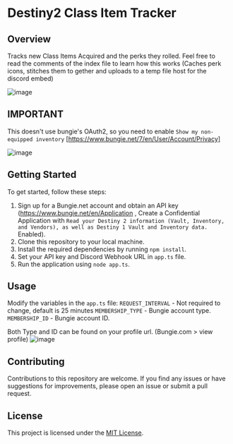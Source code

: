 # Destiny2 Class Item Tracker

## Overview

Tracks new Class Items Acquired and the perks they rolled. Feel free to read the comments of the index file to learn how this works (Caches perk icons, stitches them to gether and uploads to a temp file host for the discord embed)

![image](https://github.com/nyzuu/Destiny2API/assets/45524358/7b362ff8-1a64-4b98-b56c-ee31a3c28290)

## IMPORTANT

This doesn't use bungie's OAuth2, so you need to enable `Show my non-equipped inventory` [https://www.bungie.net/7/en/User/Account/Privacy]

![image](https://github.com/nyzuu/Destiny2API/assets/45524358/ec131f2a-bb67-4e34-8a1a-b84e5d9f0bff)

## Getting Started

To get started, follow these steps:

1. Sign up for a Bungie.net account and obtain an API key (https://www.bungie.net/en/Application , Create a Confidential Application with `Read your Destiny 2 information (Vault, Inventory, and Vendors), as well as Destiny 1 Vault and Inventory data.` Enabled).
2. Clone this repository to your local machine.
3. Install the required dependencies by running `npm install`.
4. Set your API key and Discord Webhook URL in `app.ts` file.
5. Run the application using `node app.ts`.

## Usage

Modify the variables in the `app.ts` file: `REQUEST_INTERVAL` - Not required to change, default is 25 minutes `MEMBERSHIP_TYPE` - Bungie account type. `MEMBERSHIP_ID` - Bungie account ID.

Both Type and ID can be found on your profile url. (Bungie.com > view profile) ![image](https://github.com/nyzuu/Destiny2API/assets/45524358/5cba13b0-fc62-416b-a006-1a5ba08ddfab)

## Contributing

Contributions to this repository are welcome. If you find any issues or have suggestions for improvements, please open an issue or submit a pull request.

## License

This project is licensed under the [MIT License](LICENSE).
